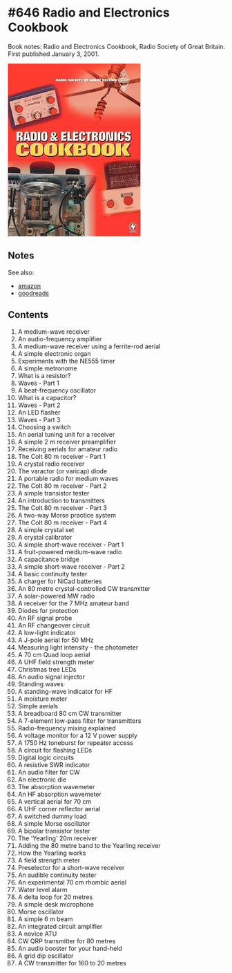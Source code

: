 # #646 Radio and Electronics Cookbook

Book notes: Radio and Electronics Cookbook, Radio Society of Great Britain. First published January 3, 2001.

[![Build](./assets/radio-and-electronics-cookbook_build.jpg?raw=true)](https://amzn.to/3DN2Hln)

## Notes

See also:

* [amazon](https://amzn.to/3DN2Hln)
* [goodreads](https://www.goodreads.com/book/show/3415601-radio-and-electronics-cookbook)

## Contents

1. A medium-wave receiver
2. An audio-frequency amplifier
3. A medium-wave receiver using a ferrite-rod aerial
4. A simple electronic organ
5. Experiments with the NE555 timer
6. A simple metronome
7. What is a resistor?
8. Waves - Part 1
9. A beat-frequency oscillator
10. What is a capacitor?
11. Waves - Part 2
12. An LED flasher
13. Waves - Part 3
14. Choosing a switch
15. An aerial tuning unit for a receiver
16. A simple 2 m receiver preamplifier
17. Receiving aerials for amateur radio
18. The Colt 80 m receiver - Part 1
19. A crystal radio receiver
20. The varactor (or varicap) diode
21. A portable radio for medium waves
22. The Colt 80 m receiver - Part 2
23. A simple transistor tester
24. An introduction to transmitters
25. The Colt 80 m receiver - Part 3
26. A two-way Morse practice system
27. The Colt 80 m receiver - Part 4
28. A simple crystal set
29. A crystal calibrator
30. A simple short-wave receiver - Part 1
31. A fruit-powered medium-wave radio
32. A capacitance bridge
33. A simple short-wave receiver - Part 2
34. A basic continuity tester
35. A charger for NiCad batteries
36. An 80 metre crystal-controlled CW transmitter
37. A solar-powered MW radio
38. A receiver for the 7 MHz amateur band
39. Diodes for protection
40. An RF signal probe
41. An RF changeover circuit
42. A low-light indicator
43. A J-pole aerial for 50 MHz
44. Measuring light intensity - the photometer
45. A 70 cm Quad loop aerial
46. A UHF field strength meter
47. Christmas tree LEDs
48. An audio signal injector
49. Standing waves
50. A standing-wave indicator for HF
51. A moisture meter
52. Simple aerials
53. A breadboard 80 cm CW transmitter
54. A 7-element low-pass filter for transmitters
55. Radio-frequency mixing explained
56. A voltage monitor for a 12 V power supply
57. A 1750 Hz toneburst for repeater access
58. A circuit for flashing LEDs
59. Digital logic circuits
60. A resistive SWR indicator
61. An audio filter for CW
62. An electronic die
63. The absorption wavemeter
64. An HF absorption wavemeter
65. A vertical aerial for 70 cm
66. A UHF corner reflector aerial
67. A switched dummy load
68. A simple Morse oscillator
69. A bipolar transistor tester
70. The 'Yearling' 20m receiver
71. Adding the 80 metre band to the Yearling receiver
72. How the Yearling works
73. A field strength meter
74. Preselector for a short-wave receiver
75. An audible continuity tester
76. An experimental 70 cm rhombic aerial
77. Water level alarm
78. A delta loop for 20 metres
79. A simple desk microphone
80. Morse oscillator
81. A simple 6 m beam
82. An integrated circuit amplifier
83. A novice ATU
84. CW QRP transmitter for 80 metres
85. An audio booster for your hand-held
86. A grid dip oscillator
87. A CW transmitter for 160 to 20 metres
